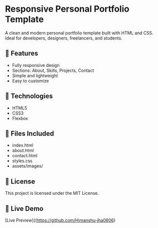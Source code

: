 # Responsive Personal Portfolio Template

A clean and modern personal portfolio template built with HTML and CSS. Ideal for developers, designers, freelancers, and students.

## 🌟 Features
- Fully responsive design
- Sections: About, Skills, Projects, Contact
- Simple and lightweight
- Easy to customize

## 🔧 Technologies
- HTML5
- CSS3
- Flexbox

## 📁 Files Included
- index.html
- about.html
- contact.html
- styles.css
- assets/images/

## 📝 License
This project is licensed under the MIT License.

## 👀 Live Demo
[Live Preview]((https://github.com/Himanshu-jha0606)
